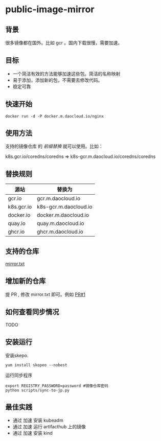 # public-image-mirror

## 背景
很多镜像都在国外。比如 gcr 。国内下载很慢，需要加速。

## 目标

* 一个简洁有效的方法能够加速这些包。简洁的名称映射
* 易于添加，添加新的包，不需要去修改代码。
* 稳定可靠

## 快速开始

```
docker run -d -P docker.m.daocloud.io/nginx

```




## 使用方法

支持的镜像仓库 的 *前缀替换* 就可以使用。比如：

k8s.gcr.io/coredns/coredns => k8s-gcr.m.daocloud.io/coredns/coredns

## 替换规则

| 源站     | 替换为 |
| -------  | ------- |
| gcr.io  |  gcr.m.daocloud.io       |
| k8s.gcr.io  |  k8s-gcr.m.daocloud.io      |
| docker.io  |  docker.m.daocloud.io      |
| quay.io  |  quay.m.daocloud.io     |
| ghcr.io  | ghcr.m.daocloud.io   |

## 支持的仓库

[mirror.txt](mirror.txt)

## 增加新的仓库

提 PR , 修改 mirror.txt 即可。例如 [PR#1](https://github.com/DaoCloud/public-image-mirror/pull/1/)

## 如何查看同步情况

TODO


## 安装运行

安装skepo.
```
yum install skopeo --nobest
```


运行同步程序

```
export REGISTRY_PASSWORD=password #镜像仓库密码
python scripts/sync-to-jp.py
```


## 最佳实践
* 通过 加速 安装 kubeadm
* 通过 加速 运行 artifacthub 上的镜像
* 通过 加速 安装 kind

